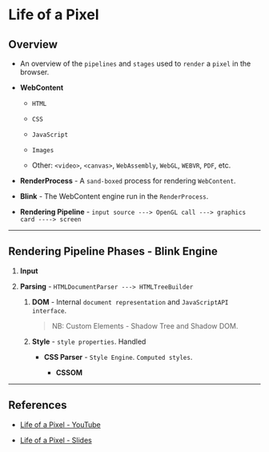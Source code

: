 # Life of a Pixel

## Overview

* An overview of the `pipelines` and `stages` used to `render` a `pixel` in the browser.

* __WebContent__

    * `HTML`

    * `CSS`

    * `JavaScript`

    * `Images`

    * Other: `<video>`, `<canvas>`, `WebAssembly`, `WebGL`, `WEBVR`, `PDF`, etc.

* __RenderProcess__ - A `sand-boxed` process for rendering `WebContent`.

* __Blink__ - The WebContent engine run in the `RenderProcess`.

* __Rendering Pipeline__ - `input source ---> OpenGL call ---> graphics card ----> screen`

---

## Rendering Pipeline Phases - Blink Engine

1. __Input__

2. __Parsing__ - `HTMLDocumentParser ---> HTMLTreeBuilder`

    1. __DOM__ - Internal `document representation` and `JavaScriptAPI interface`.

        > NB: Custom Elements - Shadow Tree and Shadow DOM.
    
    2. __Style__ - `style properties`. Handled

        * __CSS Parser__ - `Style Engine`. `Computed styles`.

            * __CSSOM__







---

## References

* [Life of a Pixel - YouTube](https://www.youtube.com/watch?v=m-J-tbAlFic&list=PLNYkxOF6rcICgS7eFJrGDhMBwWtdTgzpx&index=5)

* [Life of a Pixel - Slides](https://docs.google.com/presentation/d/1boPxbgNrTU0ddsc144rcXayGA_WF53k96imRH8Mp34Y/edit#slide=id.ga884fe665f_64_6)